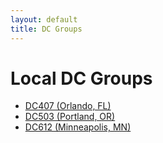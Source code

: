 ```yaml
---
layout: default
title: DC Groups
---
```


# Local DC Groups

- [DC407 (Orlando, FL)](https://dc407.com)
- [DC503 (Portland, OR)](https://dc503.org)
- [DC612 (Minneapolis, MN)](https://dc612.org)
<!-- Add more groups here -->

